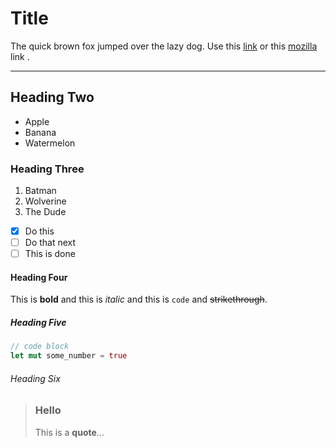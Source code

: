 # Title

[mozilla]: https://www.mozilla.org

The quick brown fox jumped over the lazy dog. Use this [link](/README.md) or this [mozilla] link .

---

## Heading Two

- Apple
- Banana
- Watermelon

### Heading Three

1. Batman
1. Wolverine
3. The Dude

- [x] Do this 
- [ ] Do that next
- [ ] This is done

#### Heading Four

This is **bold** and this is _italic_ and this is `code` and ~~strikethrough~~. 

##### Heading Five

```rust
// code block
let mut some_number = true
```
###### Heading Six

> ### Hello
> 
> This is a **quote**...


